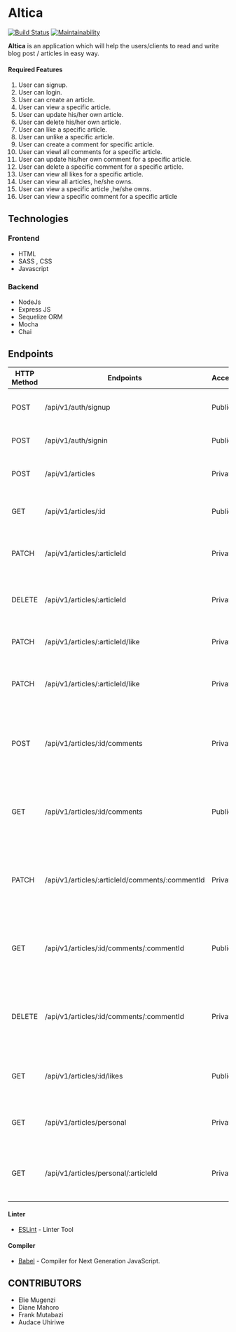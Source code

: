 # Altica
[![Build Status](https://travis-ci.org/Diama1/Geeks-Avenue-Altica.svg?branch=develop)](https://travis-ci.org/Diama1/Geeks-Avenue-Altica)  [![Maintainability](https://api.codeclimate.com/v1/badges/de2f46c614d4ea542d42/maintainability)](https://codeclimate.com/github/Diama1/Geeks-Avenue-Altica/maintainability)

**Altica** is an application which will help the users/clients to read and write blog post / articles in easy way.

#### Required Features

1. User can signup.
2. User can login.
3. User can create an article.
4. User can view a specific article.
5. User can update his/her own article.
6. User can delete his/her own article.
7. User can like a specific article.
8. User can unlike a specific article.
9. User can create a comment for specific article.
9. User can viewl all comments for a specific article.
10. User can update his/her own comment for a specific article.
11. User can delete a specific comment for a specific article.
12. User can view all likes for a specific article.
13. User can view all articles, he/she owns.
14. User can view a specific article ,he/she owns.
15. User can view a specific comment for a specific article

## Technologies

### Frontend
  - HTML
  - SASS , CSS
  - Javascript

### Backend
  - NodeJs
  - Express JS
  - Sequelize ORM
  - Mocha
  - Chai

## Endpoints

| HTTP Method | Endpoints                                       | Access  | Description                                                            |
|-------------|-------------------------------------------------|---------|------------------------------------------------------------------------|
| POST        | /api/v1/auth/signup                             | Public  | User will be able to create an account                                 |
| POST        | /api/v1/auth/signin                             | Public  | User will be able to make login                                        |
| POST        | /api/v1/articles                                | Private | User will be able to create a new article                              |
| GET         | /api/v1/articles/:id                            | Public  | User will be able to view a specific article                           |
| PATCH       | /api/v1/articles/:articleId                     | Private | User will be able to update his/her own article                        |
| DELETE      | /api/v1/articles/:articleId                     | Private | User will be able to delete his/her own article                        |
| PATCH       | /api/v1/articles/:articleId/like                | Private | User will be able to like a specific article                           |
| PATCH       | /api/v1/articles/:articleId/like                | Private | User will be able to unlike a specific article                         |
| POST        | /api/v1/articles/:id/comments                   | Private | User will be able to create a new comment for a specific article       |
| GET         | /api/v1/articles/:id/comments                   | Public  | User will be able to view all comments for a specific article          |
| PATCH       | /api/v1/articles/:articleId/comments/:commentId | Private | User will be able to update his/her own comment for a specific comment |
| GET         | /api/v1/articles/:id/comments/:commentId        | Public  | User will be able to view a specific comment for a specific article    |
| DELETE      | /api/v1/articles/:id/comments/:commentId        | Private | User will be able to delete his/her own comment for a specific comment |
| GET         | /api/v1/articles/:id/likes                      | Public  | User will be able to view all users who liked the articles             |
| GET         | /api/v1/articles/personal                       | Private | User will be able to view all story he/she owns                        |
| GET         | /api/v1/articles/personal/:articleId            | Private | User will be able to view a specific article he/she owns               |

#### Linter

* [ESLint](https://eslint.org/) - Linter Tool

#### Compiler

* [Babel](https://eslint.org/) - Compiler for Next Generation JavaScript.

## CONTRIBUTORS

- Elie Mugenzi
- Diane Mahoro
- Frank Mutabazi
- Audace Uhiriwe

